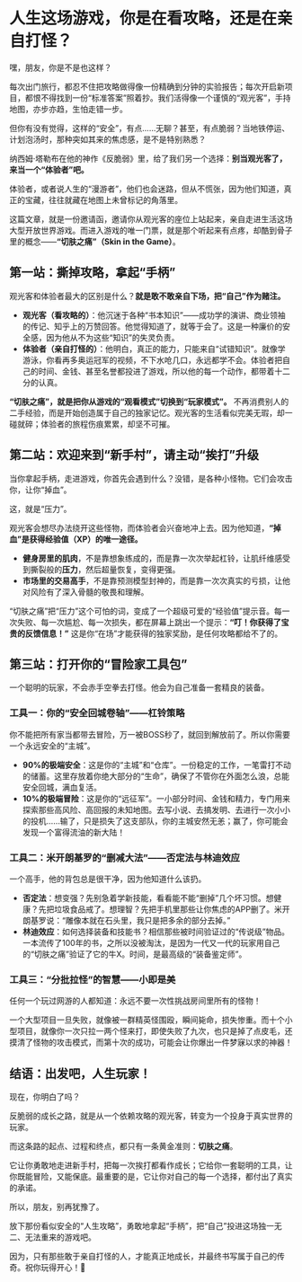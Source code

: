 # 人生这场游戏，你是在看攻略，还是在亲自打怪？

嘿，朋友，你是不是也这样？

每次出门旅行，都忍不住把攻略做得像一份精确到分钟的实验报告；每次开启新项目，都恨不得找到一份“标准答案”照着抄。我们活得像一个谨慎的“观光客”，手持地图，亦步亦趋，生怕走错一步。

但你有没有觉得，这样的“安全”，有点……无聊？甚至，有点脆弱？当地铁停运、计划泡汤时，那种突如其来的焦虑感，是不是特别熟悉？

纳西姆·塔勒布在他的神作《反脆弱》里，给了我们另一个选择：**别当观光客了，来当一个“体验者”吧。**

体验者，或者说人生的“漫游者”，他们也会迷路，但从不慌张，因为他们知道，真正的宝藏，往往就藏在地图上未曾标记的角落里。

这篇文章，就是一份邀请函，邀请你从观光客的座位上站起来，亲自走进生活这场大型开放世界游戏。而进入游戏的唯一门票，就是那个听起来有点疼，却酷到骨子里的概念——**“切肤之痛”（Skin in the Game）**。

## 第一站：撕掉攻略，拿起“手柄”

观光客和体验者最大的区别是什么？**就是敢不敢亲自下场，把“自己”作为赌注。**

*   **观光客（看攻略的）**：他沉迷于各种“书本知识”——成功学的演讲、商业领袖的传记、知乎上的万赞回答。他觉得知道了，就等于会了。这是一种廉价的安全感，因为他从不为这些“知识”的失灵负责。
*   **体验者（亲自打怪的）**：他明白，真正的能力，只能来自“试错知识”。就像学游泳，你看再多奥运冠军的视频，不下水呛几口，永远都学不会。体验者把自己的时间、金钱、甚至名誉都投进了游戏，所以他的每一个动作，都带着十二分的认真。

**“切肤之痛”，就是把你从游戏的“观看模式”切换到“玩家模式”。** 不再消费别人的二手经验，而是开始创造属于自己的独家记忆。观光客的生活看似完美无瑕，却一碰就碎；体验者的旅程伤痕累累，却坚不可摧。

## 第二站：欢迎来到“新手村”，请主动“挨打”升级

当你拿起手柄，走进游戏，你首先会遇到什么？没错，是各种小怪物。它们会攻击你，让你“掉血”。

这，就是“压力”。

观光客会想尽办法绕开这些怪物，而体验者会兴奋地冲上去。因为他知道，**“掉血”是获得经验值（XP）的唯一途径。**

*   **健身房里的肌肉**，不是靠想象练成的，而是靠一次次举起杠铃，让肌纤维感受到撕裂般的**压力**，然后超量恢复，变得更强。
*   **市场里的交易高手**，不是靠预测模型封神的，而是靠一次次真实的亏损，让他对风险有了深入骨髓的敬畏和理解。

“切肤之痛”把“压力”这个可怕的词，变成了一个超级可爱的“经验值”提示音。每一次失败、每一次尴尬、每一次损失，都在屏幕上跳出一个提示：**“叮！你获得了宝贵的反馈信息！”** 这是你“在场”才能获得的独家奖励，是任何攻略都给不了的。

## 第三站：打开你的“冒险家工具包”

一个聪明的玩家，不会赤手空拳去打怪。他会为自己准备一套精良的装备。

### 工具一：你的“安全回城卷轴”——杠铃策略

你不能把所有家当都带去冒险，万一被BOSS秒了，就回到解放前了。所以你需要一个永远安全的“主城”。

*   **90%的极端安全**：这是你的“主城”和“仓库”。一份稳定的工作，一笔雷打不动的储蓄。这里存放着你绝大部分的“生命”，确保了不管你在外面怎么浪，总能安全回城，满血复活。
*   **10%的极端冒险**：这是你的“远征军”。一小部分时间、金钱和精力，专门用来探索那些高风险、高回报的未知地图。去写小说、去搞发明、去进行一次小小的投机……输了，只是损失了这支部队，你的主城安然无恙；赢了，你可能会发现一个富得流油的新大陆！

### 工具二：米开朗基罗的“删减大法”——否定法与林迪效应

一个高手，他的背包总是很干净，因为他知道什么该扔。

*   **否定法**：想变强？先别急着学新技能，看看能不能“删掉”几个坏习惯。想健康？先把垃圾食品戒了。想理智？先把手机里那些让你焦虑的APP删了。米开朗基罗说：“雕像本就在石头里，我只是把多余的部分去掉。”
*   **林迪效应**：如何选择装备和技能书？相信那些被时间验证过的“传说级”物品。一本流传了100年的书，之所以没被淘汰，是因为一代又一代的玩家用自己的“切肤之痛”验证了它的牛X。时间，是最高级的“装备鉴定师”。

### 工具三：“分批拉怪”的智慧——小即是美

任何一个玩过网游的人都知道：永远不要一次性挑战房间里所有的怪物！

一个大型项目一旦失败，就像被一群精英怪围殴，瞬间毙命，损失惨重。而十个小型项目，就像你一次只拉一两个怪来打，即使失败了九次，也只是掉了点皮毛，还摸清了怪物的攻击模式，而第十次的成功，可能会让你爆出一件梦寐以求的神器！

## 结语：出发吧，人生玩家！

现在，你明白了吗？

反脆弱的成长之路，就是从一个依赖攻略的观光客，转变为一个投身于真实世界的玩家。

而这条路的起点、过程和终点，都只有一条黄金准则：**切肤之痛**。

它让你勇敢地走进新手村，把每一次挨打都看作成长；它给你一套聪明的工具，让你既能冒险，又能保底。最重要的是，它让你对自己的每一个选择，都付出了真实的承诺。

所以，朋友，别再犹豫了。

放下那份看似安全的“人生攻略”，勇敢地拿起“手柄”，把“自己”投进这场独一无二、无法重来的游戏吧。

因为，只有那些敢于亲自打怪的人，才能真正地成长，并最终书写属于自己的传奇。祝你玩得开心！🎉
